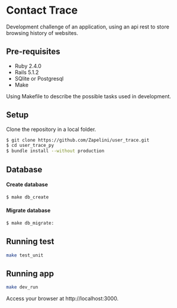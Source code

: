 # Contact Trace

Development challenge of an application, using an api rest to store browsing history of websites.

## Pre-requisites

* Ruby 2.4.0
* Rails 5.1.2
* SQlite or Postgresql
* Make

Using Makefile to describe the possible tasks used in development.

## Setup 

Clone the repository in a local folder.
```bash
$ git clone https://github.com/Zapelini/user_trace.git
$ cd user_trace_py
$ bundle install --without production
```

## Database

#### Create database
```bash
$ make db_create
```
#### Migrate database
```bash
$ make db_migrate:
```

## Running test

```bash
make test_unit
```

## Running app

```bash
make dev_run
```
Access your browser at http://localhost:3000.
